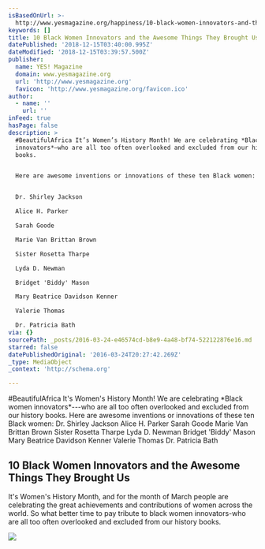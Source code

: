 ```yaml
---
isBasedOnUrl: >-
  http://www.yesmagazine.org/happiness/10-black-women-innovators-and-the-awesome-things-they-brought-us-20160321
keywords: []
title: 10 Black Women Innovators and the Awesome Things They Brought Us
datePublished: '2018-12-15T03:40:00.995Z'
dateModified: '2018-12-15T03:39:57.500Z'
publisher:
  name: YES! Magazine
  domain: www.yesmagazine.org
  url: 'http://www.yesmagazine.org'
  favicon: 'http://www.yesmagazine.org/favicon.ico'
author:
  - name: ''
    url: ''
inFeed: true
hasPage: false
description: >
  #BeautifulAfrica It’s Women’s History Month! We are celebrating *Black women
  innovators*—who are all too often overlooked and excluded from our history
  books. 


  Here are awesome inventions or innovations of these ten Black women:


  Dr. Shirley Jackson

  Alice H. Parker

  Sarah Goode

  Marie Van Brittan Brown

  Sister Rosetta Tharpe

  Lyda D. Newman

  Bridget 'Biddy' Mason

  Mary Beatrice Davidson Kenner

  Valerie Thomas

  Dr. Patricia Bath
via: {}
sourcePath: _posts/2016-03-24-e46574cd-b8e9-4a48-bf74-522122876e16.md
starred: false
datePublishedOriginal: '2016-03-24T20:27:42.269Z'
_type: MediaObject
_context: 'http://schema.org'

---
```

\#BeautifulAfrica It's Women's History Month! We are celebrating \*Black women innovators\*---who are all too often overlooked and excluded from our history books. 
Here are awesome inventions or innovations of these ten Black women:
Dr. Shirley Jackson
Alice H. Parker
Sarah Goode
Marie Van Brittan Brown
Sister Rosetta Tharpe
Lyda D. Newman
Bridget 'Biddy' Mason
Mary Beatrice Davidson Kenner
Valerie Thomas
Dr. Patricia Bath

<article style=""><h1>10 Black Women Innovators and the Awesome Things They Brought Us</h1><p>It's Women's History Month, and for the month of March people are celebrating the great achievements and contributions of women across the world. So what better time to pay tribute to black women innovators-who are all too often overlooked and excluded from our history books.</p><img src="https://s3-us-west-2.amazonaws.com/the-grid-img/p/a8e69583fa5d3bb79297b6bb29cb8b41ff5e2c20.jpg" /></article>